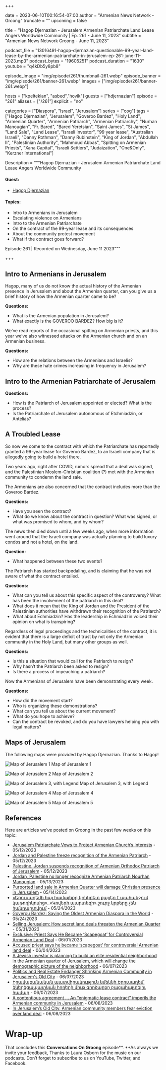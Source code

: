 +++

date = 2023-06-10T00:16:54-07:00
author = "Armenian News Network - Groong"
truncate = ""
upcoming = false

title = "Hagop Djernazian - Jerusalem Armenian Patriarchate Land Lease Angers Worldwide Community | Ep. 261 - June 11, 2023"
subtitle = "Armenian News Network Groong - June 11, 2023"


podcast_file = "13016491-hagop-djernazian-questionable-99-year-land-lease-by-the-armenian-patriarchate-in-jerusalem-ep-261-june-11-2023.mp3"
podcast_bytes = "19605251"
podcast_duration = "1630"
youtube = "q4kDb5y8pb8"

episode_image = "img/episode/261/thumbnail-261.webp"
episode_banner = "img/episode/261/banner-261.webp"
images = ["img/episode/261/banner-261.webp"]

hosts = ["kpeltekian", "asbed","hovik"]
guests = ["hdjernazian"]
episode = "261"
aliases = ["/261"]
explicit = "no"

categories = ["Diaspora", "Israel", "Jerusalem"]
series = ["cog"]
tags = ["Hagop Djernazian", "Jerusalem", "Goveroo Bardez", "Holy Land", "Armenian Quarter", "Armenian Patriarch", "Armenian Patriarchy", "Nurhan Manougian", "Fr. Bared", "Bared Yeretsian", "Saint James", "St James", "Land Sale", "Land Lease", "Israeli Investor", "99 year lease", "Australian Israeli", "Danny Rothman", "Danny Rubinstein", "King of Jordan", "Abdullah II", "Palestinian Authority", "Mahmoud Abbas", "Spitting on Armenian Priests", "Xana Capital", "Israeli Settlers", "Judaization", "One&Only", "Kerzner International"]



Description = """Hagop Djernazian - Jerusalem Armenian Patriarchate Land Lease Angers Worldwide Community

#### Guest: 
* [Hagop Djernazian](/guest/hdjernazian)

#### Topics:
* Intro to Armenians in Jerusalem
* Escalating violence on Armenians
* Intro to the Armenian Patriarchate
* On the contract of the 99-year lease and its consequences
* About the community protest movement
* What if the contract goes forward?

Episode 261 | Recorded on Wednesday, June 11 2023"""

+++

## Intro to Armenians in Jerusalem

Hagop, many of us do not know the actual history of the Armenian presence in Jerusalem and about the Armenian quarter, can you give us a brief history of how the Armenian quarter came to be?

**Questions:**
* What is the Armenian population in Jerusalem?
* What exactly is the GOVEROO BARDEZ? How big is it?

We’ve read reports of the occasional spitting on Armenian priests, and this year we’ve also witnessed attacks on the Armenian church and on an Armenian business.

**Questions:**
* How are the relations between the Armenians and Israelis?
* Why are these hate crimes increasing in frequency in Jerusalem?


## Intro to the Armenian Patriarchate of Jerusalem

**Questions:**
* How is the Patriarch of Jerusalem appointed or elected? What is the process?
* Is the Patriarchate of Jerusalem autonomous of Etchmiadzin, or Antelias?


## A Troubled Lease

So now we come to the contract with which the Patriarchate has reportedly granted a 99-year lease for Goveroo Bardez, to an Israeli company that is allegedly going to build a hotel there. 

Two years ago, right after COVID, rumors spread that a deal was signed, and the Palestinian Moslem-Christian coalition (?) met with the Armenian community to condemn the land sale.

The Armenians are also concerned that the contract includes more than the Goveroo Bardez. 

**Questions:**
* Have you seen the contract? 
* What do we know about the contract in question? What was signed, or what was promised to whom, and by whom?

The news then died down until a few weeks ago, when more information went around that the Israeli company was actually planning to build luxury condos and not a hotel, on the land.

**Question:**
* What happened between these two events?

The Patriarch has started backpedaling, and is claiming that he was not aware of what the contract entailed.

**Questions:**
* What can you tell us about this specific aspect of the controversy? What has been the involvement of the patriarch in this deal?
* What does it mean that the King of Jordan and the President of the Palestinian authorities have withdrawn their recognition of the Patriarch?
* What about Echmiadzin? Has the leadership in Echmiadzin voiced their opinion on what is transpiring?

Regardless of legal proceedings and the technicalities of the contract, it is evident that there is a large deficit of trust by not only the Armenian community in the Holy Land, but many other groups as well.

**Questions:**
* Is this a situation that would call for the Patriarch to resign?
* Why hasn’t the Patriarch been asked to resign?
* Is there a process of impeaching a patriarch?

Now the Armenians of Jerusalem have been demonstrating every week.

**Questions:**
* How did the movement start?
* Who is organizing  these demonstrations?
* What can you tell us about the current movement?
* What do you hope to achieve?
* Can the contract be revoked, and do you have lawyers helping you with legal matters?


## Maps of Jerusalem

The following maps were provided by Hagop Djernazian. Thanks to Hagop!

![Map of Jerusalem 1](/img/episode/261/Map-of-Jerusalem-1.jpg "Map of Jerusalem 1")
Map of Jerusalem 1

![Map of Jerusalem 2](/img/episode/261/Map-of-Jerusalem-2.jpg "Map of Jerusalem 2")
Map of Jerusalem 2

![Map of Jerusalem 3, with Legend](/img/episode/261/Map-of-Jerusalem-with-Legend-3.jpg "Map of Jerusalem 3 with Legend")
Map of Jerusalem 3, with Legend

![Map of Jerusalem 4](/img/episode/261/Map-of-Jerusalem-4.jpg "Map of Jerusalem 4")
Map of Jerusalem 4

![Map of Jerusalem 5](/img/episode/261/Map-of-Jerusalem-5.jpg "Map of Jerusalem 5")
Map of Jerusalem 5


## References

Here are articles we’ve posted on Groong in the past few weeks on this topic:



* [Jerusalem Patriarchate Vows to Protect Armenian Church’s Interests](https://asbarez.com/jerusalem-patriarchate-vows-to-protect-armenian-churchs-interests/) - 05/12/2023
* [Jordan and Palestine freeze recognition of the Armenian Patriarch](https://globeecho.com/news/middle-east/jordan-and-palestine-freeze-recognition-of-the-armenian-patriarch/) - 05/12/2023
* [Palestine, Jordan suspends recognition of Armenian Orthodox Patriarch of Jerusalem](https://english.wafa.ps/Pages/Details/135758) - 05/12/2023
* [Jordan, Palestine no longer recognize Armenian Patriarch Nourhan Manougian](https://www.jordannews.jo/Section-109/News/Jordan-Palestine-no-longer-recognize-Armenian-Patriarch-Nourhan-Manougian-28607) - 05/13/2023
* [Purported land sale in Armenian Quarter will damage Christian presence in Jerusalem](https://www.jpost.com/middle-east/article-742872) - 05/14/2023
* [«Երուսաղեմի հայ համայնքը կոնկրետ քայլեր է պահանջում կաթողիկոսից». «Կովերի պարտեզի» շուրջ կրքերը չեն հանդարտվում](https://www.1in.am/3274329.html) - 05/24/2023
* [Goverou Bardez: Saving the Oldest Armenian Diaspora in the World](https://armenianweekly.com/2023/05/24/goverou-bardez-saving-the-oldest-armenian-diaspora-in-the-world/?fbclid=IwAR2guMYJdzUMZlqSOGs4mpv3XPzlb7ElDQK3pflCBXd6vEgOn8nUfTOXf4c) - 05/24/2023
* [Selling Jerusalem: How secret land deals threaten the Armenian Quarter](https://www.newarab.com/analysis/how-secret-land-sales-threaten-jerusalems-armenian-quarter) - 05/31/2023
* [Exclusive: Priest Says He Became ‘Scapegoat’ for Controversial Armenian Land Deal](https://themedialine.org/top-stories/exclusive-priest-says-he-became-scapegoat-for-controversial-armenian-land-deal/) - 06/01/2023
* [Accused priest says he became ‘scapegoat’ for controversial Armenian land deal](https://www.jpost.com/christianworld/article-745205) - 06/04/2023
* [A Jewish investor is planning to build an elite residential neighborhood in the Armenian quarter of Jerusalem, which will change the demographic picture of the neighborhood](https://www.shantnews.am/news/view/1313032.html) - 06/07/2023
* [Politics and Real Estate Endanger Shrinking Armenian Community in Jerusalem's Old City](https://www.haaretz.com/israel-news/2023-06-07/ty-article/politics-and-real-estate-endanger-shrinking-armenian-community-in-jerusalems-old-city/00000188-94bd-df21-a1b8-b7bd2ad20000) - 06/07/2023
* [Իրավաբանական պատվիրակություն կմեկնի Երուսաղեմ՝ եկեղեցապատկան հողերի մութ գործարքը բացահայտելու համար](https://www.youtube.com/watch?v=tBizgjKVYwk) - 06/07/2023
* [A contentious agreement … An “enigmatic lease contract” imperils the Armenian community in Jerusalem](https://www.weeklyblitz.net/opinion/a-contentious-agreement-an-enigmatic-lease-contract-imperils-the-armenian-community-in-jerusalem/) - 06/08/2023
* [In Jerusalem’s Old City, Armenian community members fear eviction over land deal](https://www.timesofisrael.com/in-jerusalems-old-city-armenian-community-members-fear-eviction-over-land-deal/) - 06/08/2023

# Wrap-up

That concludes this **Conversations On Groong** episode**. **As always we invite your feedback, Thanks to Laura Osborn for the music on our podcasts. Don’t forget to subscribe to us on YouTube, Twitter, and Facebook.

